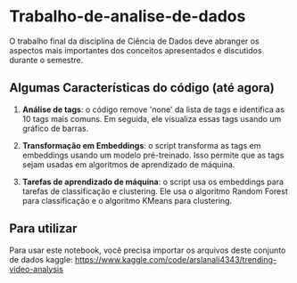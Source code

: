 # Trabalho-de-analise-de-dados
O trabalho final da disciplina de Ciência de Dados deve abranger os aspectos mais importantes dos conceitos apresentados e discutidos durante o semestre.

## Algumas Características do código (até agora)

1. **Análise de tags**: o código remove 'none' da lista de tags e identifica as 10 tags mais comuns. Em seguida, ele visualiza essas tags usando um gráfico de barras.

2. **Transformação em Embeddings**: o script transforma as tags em embeddings usando um modelo pré-treinado. Isso permite que as tags sejam usadas em algoritmos de aprendizado de máquina.

3. **Tarefas de aprendizado de máquina**: o script usa os embeddings para tarefas de classificação e clustering. Ele usa o algoritmo Random Forest para classificação e o algoritmo KMeans para clustering.

## Para utilizar 

Para usar este notebook, você precisa importar os arquivos deste conjunto de dados kaggle: https://www.kaggle.com/code/arslanali4343/trending-video-analysis
